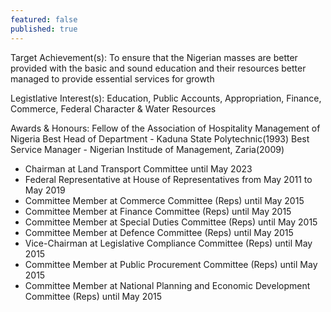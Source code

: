 ```yaml
---
featured: false
published: true
---
```

Target Achievement(s): To ensure that the Nigerian masses are better provided with the basic and sound
education and their resources better managed to provide essential services
for growth

Legistlative Interest(s): Education, Public Accounts, Appropriation, Finance, Commerce, Federal Character & Water Resources

Awards & Honours: Fellow of the Association of Hospitality Management of Nigeria
Best Head of Department - Kaduna State Polytechnic(1993)
Best Service Manager - Nigerian Institude of Management, Zaria(2009)

* Chairman at Land Transport Committee until May 2023
* Federal Representative at House of Representatives from May 2011 to May 2019
* Committee Member at Commerce Committee (Reps) until May 2015
* Committee Member at Finance Committee (Reps) until May 2015
* Committee Member at Special Duties Committee (Reps) until May 2015
* Committee Member at Defence Committee (Reps) until May 2015
* Vice-Chairman at Legislative Compliance Committee (Reps) until May 2015
* Committee Member at Public Procurement Committee (Reps) until May 2015
* Committee Member at National Planning and Economic Development Committee (Reps) until May 2015
